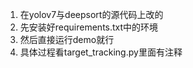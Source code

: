 1. 在yolov7与deepsort的源代码上改的
2. 先安装好requirements.txt中的环境
3. 然后直接运行demo就行
4. 具体过程看target_tracking.py里面有注释

